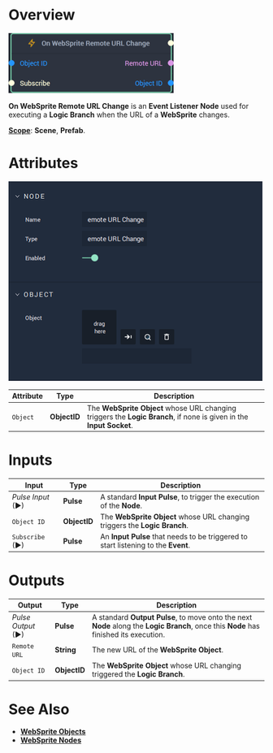 # Overview

![The On WebSprite Remote URL Change Node.](../../../.gitbook/assets/onwebspriteremoteurlchangenode20241.png)

**On WebSprite Remote URL Change** is an **Event Listener** **Node** used for executing a **Logic Branch** when the URL of a **WebSprite** changes.

[**Scope**](../../overview.md#scopes): **Scene**, **Prefab**.

# Attributes

![The On WebSprite Remote URL Change Node Attributes.](../../../.gitbook/assets/node-onwebspriteremoteurlchanged-attri.png)

|Attribute|Type|Description|
|---|---|---|
| `Object` | **ObjectID** | The **WebSprite** **Object** whose URL changing triggers the **Logic Branch**, if none is given in the **Input Socket**. | 

# Inputs

|Input|Type|Description|
|---|---|---|
|*Pulse Input* (►)|**Pulse**|A standard **Input Pulse**, to trigger the execution of the **Node**.|
| `Object ID` | **ObjectID** | The **WebSprite** **Object** whose URL changing triggers the **Logic Branch**. | 
| `Subscribe` (►)|**Pulse** | An **Input Pulse** that needs to be triggered to start listening to the **Event**. |

# Outputs

|Output|Type|Description|
|---|---|---|
|*Pulse Output* (►)|**Pulse**|A standard **Output Pulse**, to move onto the next **Node** along the **Logic Branch**, once this **Node** has finished its execution.|
| `Remote URL` | **String** | The new URL of the **WebSprite** **Object**. |
| `Object ID` | **ObjectID** | The **WebSprite** **Object** whose URL changing triggered the **Logic Branch**. |

# See Also

* [**WebSprite Objects**](../../../objects-and-types/scene-objects/web-sprite.md)
* [**WebSprite Nodes**](../../incari/websprite/README.md)



